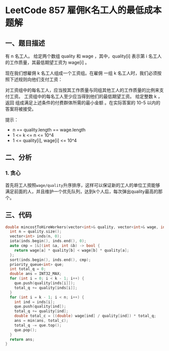 # LeetCode 857 雇佣K名工人的最低成本 题解

## 一、题目描述

有 n 名工人。 给定两个数组 quality 和 wage ，其中，quality[i] 表示第 i 名工人的工作质量，其最低期望工资为 wage[i] 。

现在我们想雇佣 k 名工人组成一个工资组。在雇佣 一组 k 名工人时，我们必须按照下述规则向他们支付工资：

对工资组中的每名工人，应当按其工作质量与同组其他工人的工作质量的比例来支付工资。
工资组中的每名工人至少应当得到他们的最低期望工资。
给定整数 k ，返回 组成满足上述条件的付费群体所需的最小金额 。在实际答案的 10-5 以内的答案将被接受。

提示：

+ n == quality.length == wage.length
+ 1 <= k <= n <= 10^4
+ 1 <= quality[i], wage[i] <= 10^4



## 二、分析

### 1. 贪心

首先将工人按照`wage/quality`升序排序，这样可以保证新的工人的单位工资能够满足前面的人，并且维护一个优先队列，达到k个人后，每次弹出quality最高的那个。



## 三、代码

```c++
double mincostToHireWorkers(vector<int>& quality, vector<int>& wage, int k) {
  int n = quality.size();
  vector<int> inds(n, 0);
  iota(inds.begin(), inds.end(), 0);
  auto cmp = [&](int &a, int &b) -> bool {
    return wage[a] * quality[b] < wage[b] * quality[a];
  };
  sort(inds.begin(), inds.end(), cmp);
  priority_queue<int> que;
  int total_q = 0;
  double ans = INT32_MAX;
  for (int i = 0; i < k - 1; i++) {
    que.push(quality[inds[i]]);
    total_q += quality[inds[i]];
  }
  for (int i = k - 1; i < n; i++) {
    int ind = inds[i];
    que.push(quality[ind]);
    total_q += quality[ind];
    double total_c = ((double) wage[ind] / quality[ind]) * total_q;
    ans = min(ans, total_c);
    total_q -= que.top();
    que.pop();
  }
  return ans;
}
```

